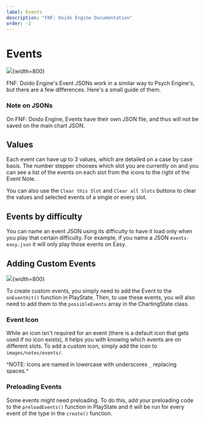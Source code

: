 ```yaml
---
label: Events
description: "FNF: Doido Engine Documentation"
order: -2
---
```


# Events

![](https://doidoteam.github.io/img/events.png){width=800}

FNF: Doido Engine's Event JSONs work in a similar way to Psych Engine's, but there are a few differences. Here's a small guide of them.

### Note on JSONs

On FNF: Doido Engine, Events have their own JSON file, and thus will not be saved on the main chart JSON.

## Values

Each event can have up to 3 values, which are detailed on a case by case basis. The number stepper chooses which slot you are currently on and you can see a list of the events on each slot from the icons to the right of the Event Note.

You can also use the `Clear this Slot` and `Clear all Slots` buttons to clear the values and selected events of a single or every slot.

## Events by difficulty

You can name an event JSON using its difficulty to have it load only when you play that certain difficulty. For example, if you name a JSON `events-easy.json` it will only play those events on Easy.

## Adding Custom Events

![](https://doidoteam.github.io/img/possibleevents.png){width=800}

To create custom events, you simply need to add the Event to the `onEventHit()` function in PlayState. Then, to use these events, you will also need to add them to the `possibleEvents` array in the ChartingState class.

### Event Icon

While an icon isn't required for an event (there is a default icon that gets used if no icon exists), it helps you with knowing which events are on different slots. To add a custom icon, simply add the icon to `images/notes/events/`.

^NOTE: Icons are named in lowercase with underscores `_` replacing spaces.^

### Preloading Events

Some events might need preloading. To do this, add your preloading code to the `preloadEvents()` function in PlayState and it will be run for every event of the type in the `create()` function.
